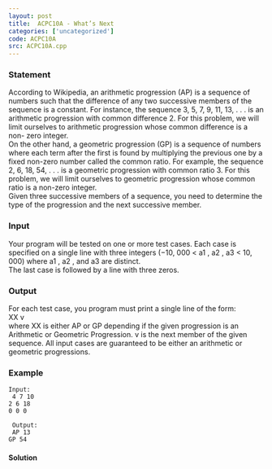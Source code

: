 ```yaml
---
layout: post
title:  ACPC10A - What’s Next
categories: ['uncategorized']
code: ACPC10A
src: ACPC10A.cpp
---
```


### **Statement**

According to Wikipedia, an arithmetic progression (AP) is a sequence of
numbers such that the difference of any two successive members of the sequence
is a constant. For instance, the sequence 3, 5, 7, 9, 11, 13, . . . is an
arithmetic progression with common difference 2. For this problem, we will
limit ourselves to arithmetic progression whose common difference is a non-
zero integer.  
On the other hand, a geometric progression (GP) is a sequence of numbers where
each term after the first is found by multiplying the previous one by a fixed
non-zero number called the common ratio. For example, the sequence 2, 6, 18,
54, . . . is a geometric progression with common ratio 3. For this problem, we
will limit ourselves to geometric progression whose common ratio is a non-zero
integer.  
Given three successive members of a sequence, you need to determine the type
of the progression and the next successive member.

### Input

Your program will be tested on one or more test cases. Each case is specified
on a single line with three integers (−10, 000 < a1 , a2 , a3 < 10, 000) where
a1 , a2 , and a3 are distinct.  
The last case is followed by a line with three zeros.

### Output

For each test case, you program must print a single line of the form:  
XX v  
where XX is either AP or GP depending if the given progression is an
Arithmetic or Geometric Progression. v is the next member of the given
sequence. All input cases are guaranteed to be either an arithmetic or
geometric progressions.

### Example

    
    
    Input:  
     4 7 10  
    2 6 18  
    0 0 0  
      
     Output:  
     AP 13  
    GP 54



#### **Solution**



